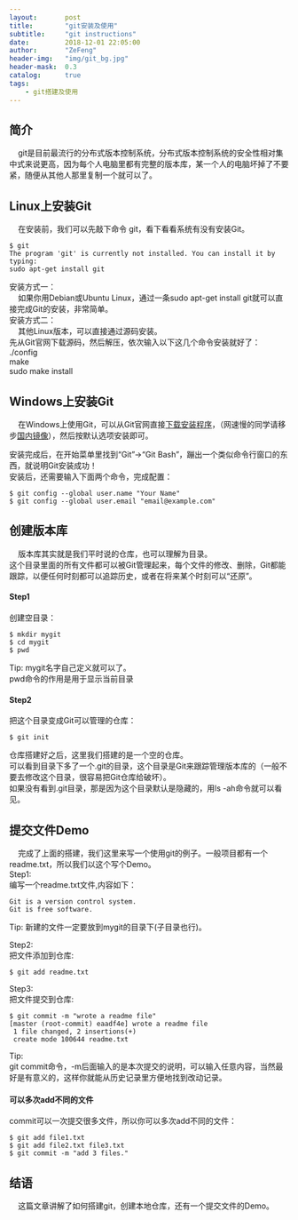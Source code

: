 ```yaml
---
layout:       post
title:        "git安装及使用"
subtitle:     "git instructions"
date:         2018-12-01 22:05:00
author:       "ZeFeng"
header-img:   "img/git_bg.jpg"
header-mask:  0.3
catalog:      true
tags:
    - git搭建及使用
---
```


## 简介
&nbsp;&nbsp;&nbsp;&nbsp;git是目前最流行的分布式版本控制系统，分布式版本控制系统的安全性相对集中式来说更高，因为每个人电脑里都有完整的版本库，某一个人的电脑坏掉了不要紧，随便从其他人那里复制一个就可以了。<br />

## Linux上安装Git
&nbsp;&nbsp;&nbsp;&nbsp;在安装前，我们可以先敲下命令 git，看下看看系统有没有安装Git。<br />
```
$ git
The program 'git' is currently not installed. You can install it by typing:
sudo apt-get install git
```
安装方式一：<br />
&nbsp;&nbsp;&nbsp;&nbsp;如果你用Debian或Ubuntu Linux，通过一条sudo apt-get install git就可以直接完成Git的安装，非常简单。<br />
安装方式二：<br />
&nbsp;&nbsp;&nbsp;&nbsp;其他Linux版本，可以直接通过源码安装。<br />
先从Git官网下载源码，然后解压，依次输入以下这几个命令安装就好了：<br />
./config<br />
make<br />
sudo make install<br />

## Windows上安装Git
&nbsp;&nbsp;&nbsp;&nbsp;在Windows上使用Git，可以从Git官网直接[下载安装程序](https://git-scm.com/downloads)，（网速慢的同学请移步[国内镜像](https://pan.baidu.com/s/1kU5OCOB#list/path=%2Fpub%2Fgit)），然后按默认选项安装即可。<br />

安装完成后，在开始菜单里找到“Git”->“Git Bash”，蹦出一个类似命令行窗口的东西，就说明Git安装成功！<br />
安装后，还需要输入下面两个命令，完成配置：<br />
```
$ git config --global user.name "Your Name"
$ git config --global user.email "email@example.com"
```

## 创建版本库
&nbsp;&nbsp;&nbsp;&nbsp;版本库其实就是我们平时说的仓库，也可以理解为目录。<br />
这个目录里面的所有文件都可以被Git管理起来，每个文件的修改、删除，Git都能跟踪，以便任何时刻都可以追踪历史，或者在将来某个时刻可以“还原”。<br />

#### Step1
创建空目录：<br />
```
$ mkdir mygit
$ cd mygit
$ pwd
```
Tip: mygit名字自己定义就可以了。<br />
pwd命令的作用是用于显示当前目录<br />

#### Step2
把这个目录变成Git可以管理的仓库：<br />
```
$ git init
```
仓库搭建好之后，这里我们搭建的是一个空的仓库。<br />
可以看到目录下多了一个.git的目录，这个目录是Git来跟踪管理版本库的（一般不要去修改这个目录，很容易把Git仓库给破坏）。<br />
如果没有看到.git目录，那是因为这个目录默认是隐藏的，用ls -ah命令就可以看见。<br />


## 提交文件Demo
&nbsp;&nbsp;&nbsp;&nbsp;完成了上面的搭建，我们这里来写一个使用git的例子。一般项目都有一个readme.txt，所以我们以这个写个Demo。<br />
Step1:<br />
编写一个readme.txt文件,内容如下：<br />
```
Git is a version control system.
Git is free software.
```
Tip: 新建的文件一定要放到mygit的目录下(子目录也行)。

Step2:<br />
把文件添加到仓库:<br />
```
$ git add readme.txt
```
Step3:<br />
把文件提交到仓库:<br />
```
$ git commit -m "wrote a readme file"
[master (root-commit) eaadf4e] wrote a readme file
 1 file changed, 2 insertions(+)
 create mode 100644 readme.txt
```
Tip:<br />
git commit命令，-m后面输入的是本次提交的说明，可以输入任意内容，当然最好是有意义的，这样你就能从历史记录里方便地找到改动记录。<br />

#### 可以多次add不同的文件
commit可以一次提交很多文件，所以你可以多次add不同的文件：<br />
```
$ git add file1.txt
$ git add file2.txt file3.txt
$ git commit -m "add 3 files."
```

## 结语
&nbsp;&nbsp;&nbsp;&nbsp;这篇文章讲解了如何搭建git，创建本地仓库，还有一个提交文件的Demo。






